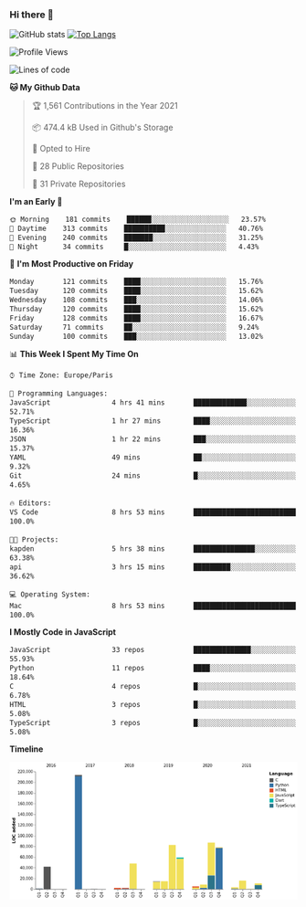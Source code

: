 ### Hi there 👋


![GitHub stats](https://github-readme-stats.vercel.app/api?username=eastkap&theme=dark&show_icons=true&count_private=true)
[![Top Langs](https://github-readme-stats.vercel.app/api/top-langs/?username=eastkap&layout=compact)](https://github.com/anuraghazra/github-readme-stats)



<!--START_SECTION:waka-->
![Profile Views](http://img.shields.io/badge/Profile%20Views-0-blue)

![Lines of code](https://img.shields.io/badge/From%20Hello%20World%20I%27ve%20Written-692028%20lines%20of%20code-blue)

**🐱 My Github Data** 

> 🏆 1,561 Contributions in the Year 2021
 > 
> 📦 474.4 kB Used in Github's Storage 
 > 
> 💼 Opted to Hire
 > 
> 📜 28 Public Repositories 
 > 
> 🔑 31 Private Repositories  
 > 
**I'm an Early 🐤** 

```text
🌞 Morning    181 commits    ██████░░░░░░░░░░░░░░░░░░░   23.57% 
🌆 Daytime    313 commits    ██████████░░░░░░░░░░░░░░░   40.76% 
🌃 Evening    240 commits    ███████░░░░░░░░░░░░░░░░░░   31.25% 
🌙 Night      34 commits     █░░░░░░░░░░░░░░░░░░░░░░░░   4.43%

```
📅 **I'm Most Productive on Friday** 

```text
Monday       121 commits    ████░░░░░░░░░░░░░░░░░░░░░   15.76% 
Tuesday      120 commits    ████░░░░░░░░░░░░░░░░░░░░░   15.62% 
Wednesday    108 commits    ███░░░░░░░░░░░░░░░░░░░░░░   14.06% 
Thursday     120 commits    ████░░░░░░░░░░░░░░░░░░░░░   15.62% 
Friday       128 commits    ████░░░░░░░░░░░░░░░░░░░░░   16.67% 
Saturday     71 commits     ██░░░░░░░░░░░░░░░░░░░░░░░   9.24% 
Sunday       100 commits    ███░░░░░░░░░░░░░░░░░░░░░░   13.02%

```


📊 **This Week I Spent My Time On** 

```text
⌚︎ Time Zone: Europe/Paris

💬 Programming Languages: 
JavaScript               4 hrs 41 mins       █████████████░░░░░░░░░░░░   52.71% 
TypeScript               1 hr 27 mins        ████░░░░░░░░░░░░░░░░░░░░░   16.36% 
JSON                     1 hr 22 mins        ███░░░░░░░░░░░░░░░░░░░░░░   15.37% 
YAML                     49 mins             ██░░░░░░░░░░░░░░░░░░░░░░░   9.32% 
Git                      24 mins             █░░░░░░░░░░░░░░░░░░░░░░░░   4.65%

🔥 Editors: 
VS Code                  8 hrs 53 mins       █████████████████████████   100.0%

🐱‍💻 Projects: 
kapden                   5 hrs 38 mins       ███████████████░░░░░░░░░░   63.38% 
api                      3 hrs 15 mins       █████████░░░░░░░░░░░░░░░░   36.62%

💻 Operating System: 
Mac                      8 hrs 53 mins       █████████████████████████   100.0%

```

**I Mostly Code in JavaScript** 

```text
JavaScript               33 repos            ██████████████░░░░░░░░░░░   55.93% 
Python                   11 repos            ████░░░░░░░░░░░░░░░░░░░░░   18.64% 
C                        4 repos             █░░░░░░░░░░░░░░░░░░░░░░░░   6.78% 
HTML                     3 repos             █░░░░░░░░░░░░░░░░░░░░░░░░   5.08% 
TypeScript               3 repos             █░░░░░░░░░░░░░░░░░░░░░░░░   5.08%

```


**Timeline**

![Chart not found](https://raw.githubusercontent.com/Eastkap/Eastkap/main/charts/bar_graph.png) 


<!--END_SECTION:waka-->

<!--
**Eastkap/eastkap** is a ✨ _special_ ✨ repository because its `README.md` (this file) appears on your GitHub profile.

Here are some ideas to get you started:

- 🔭 I’m currently working on ...
- 🌱 I’m currently learning ...
- 👯 I’m looking to collaborate on ...
- 🤔 I’m looking for help with ...
- 💬 Ask me about ...
- 📫 How to reach me: ...
- 😄 Pronouns: ...
- ⚡ Fun fact: ...
-->
